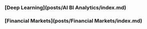 
<span style="display:block; color:blue; margin-top:-90px;"> </span>
[about me](about.md)

<br/>


### [Deep Learning](posts/AI BI Analytics/index.md)

### [Financial Markets](posts/Financial Markets/index.md)
